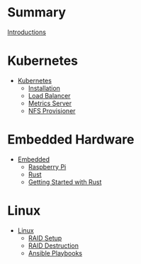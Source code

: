 # Summary

[Introductions](README.md)

# Kubernetes

- [Kubernetes]()
    - [Installation](kube/installation.md)
    - [Load Balancer](kube/metal_load_balancer.md)
    - [Metrics Server](kube/metrics_server.md)
    - [NFS Provisioner](kube/nfs_provisioner.md)

# Embedded Hardware

- [Embedded](embedded/README.md)
    - [Raspberry Pi](embedded/rasppi.md)
    - [Rust](embedded/rust_embedded.md)
    - [Getting Started with Rust](embedded/rust_getting_started.md)

# Linux
- [Linux]()
    - [RAID Setup](linux/raid_setup.md)
    - [RAID Destruction](linux/raid_removal.md)
    - [Ansible Playbooks]()